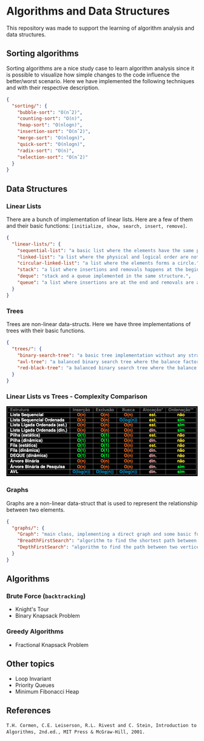 # Algorithms and Data Structures

This repository was made to support the learning of algorithm analysis and data structures.

## Sorting algorithms

Sorting algorithms are a nice study case to learn algorithm analysis since it is possible to visualize how simple changes to the code influence the better/worst scenario. Here we have implemented the following techniques and with their respective description.

```json
{
  "sorting/": {
    "bubble-sort": "O(nˆ2)",
    "counting-sort": "O(n)",
    "heap-sort": "O(nlogn)",
    "insertion-sort": "O(nˆ2)",
    "merge-sort": "O(nlogn)",
    "quick-sort": "O(nlogn)",
    "radix-sort": "O(n)",
    "selection-sort": "O(nˆ2)"
  }
}
```

## Data Structures

### Linear Lists

There are a bunch of implementation of linear lists. Here are a few of them and their basic functions: `[initialize, show, search, insert, remove]`.

```json
{
  "linear-lists/": {
    "sequential-list": "a basic list where the elements have the same physical and logical order.",
    "linked-list": "a list where the physical and logical order are not the same.",
    "circular-linked-list": "a list where the elements forms a circle.",
    "stack": "a list where insertions and removals happens at the beginning of the structure.",
    "deque": "stack and a queue implemented in the same structure.",
    "queue": "a list where insertions are at the end and removals are at the beginning."
  }
}
```

### Trees

Trees are non-linear data-structs. Here we have three implementations of trees with their basic functions.

```json
{
  "trees/": {
    "binary-search-tree": "a basic tree implementation without any strategy to control the tree imbalance problem caused by insertions or deletions.",
    "avl-tree": "a balanced binary search tree where the balance factor is given by the height of the sub-trees.",
    "red-black-tree": "a balanced binary search tree where the balance factor is that every path from a parent node to a leaf contains the same number of black nodes."
  }
}
```

### Linear Lists vs Trees - Complexity Comparison

![image](/assets/complexity-comparison.png)

### Graphs

Graphs are a non-linear data-struct that is used to represent the relationship between two elements.

```json
{
  "graphs/": {
    "Graph": "main class, implementing a direct graph and some basic functions",
    "BreadthFirstSearch": "algorithm to find the shortest path between two vertices",
    "DepthFirstSearch": "algorithm to find the path between two vertices recursively"
  }
}
```

## Algorithms


### Brute Force (`backtracking`)

- Knight's Tour
- Binary Knapsack Problem

### Greedy Algorithms

- Fractional Knapsack Problem

## Other topics

- Loop Invariant
- Priority Queues
- Minimum Fibonacci Heap

## References

`T.H. Cormen, C.E. Leiserson, R.L. Rivest and C. Stein, Introduction to Algorithms, 2nd.ed., MIT Press & McGraw-Hill, 2001.`
